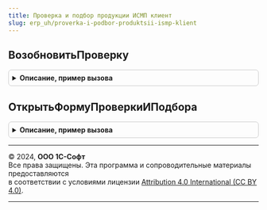 ```yaml
---
title: Проверка и подбор продукции ИСМП клиент
slug: erp_uh/proverka-i-podbor-produktsii-ismp-klient
---
```



## ВозобновитьПроверку
<details style="margin: 1em 0; padding: 0.5em; border: 1px solid #ccc; border-radius: 6px;">

<summary style="font-weight: bold; cursor: pointer;">Описание, пример вызова</summary>

```bsl

// Вызывается при выполнении команды "ВозобновитьПроверку" из форм прикладных документов
//   в конфигурации - потребителе библиотеки ГосИС.
//
// Параметры:
//  Форма - ФормаКлиентскогоПриложения - форма прикладного документа, в который встраивается функциональность библиотеки ГосИС.
//  ВидМаркируемойПродукции - ПеречислениеСсылка.ВидыПродукцииИС - вид маркируемой продукции для возобновления проверки.
//  ПараметрыУказанияСерий - Произвольный - параметры указания серий источника для корректного отображения серий.
//  Сценарий - Число - сценарий точки вызова
//
Процедура ВозобновитьПроверку(Форма, ВидМаркируемойПродукции, ПараметрыУказанияСерий, Сценарий = 0) Экспорт
```

Пример вызова
```bsl
ПроверкаИПодборПродукцииИСМПКлиент.ВозобновитьПроверку(Форма, ВидМаркируемойПродукции, ПараметрыУказанияСерий, Сценарий);
```
</details>

## ОткрытьФормуПроверкиИПодбора
<details style="margin: 1em 0; padding: 0.5em; border: 1px solid #ccc; border-radius: 6px;">

<summary style="font-weight: bold; cursor: pointer;">Описание, пример вызова</summary>

```bsl

// Открывает форму проверки и подбора маркируемой продукции
//
// Параметры:
//  Форма - ФормаКлиентскогоПриложения - Источник события
//  ВидМаркируемойПродукции - ПеречислениеСсылка.ВидыПродукцииИС - Вид продукции.
//  ПараметрыУказанияСерий - Произвольный - параметры указания серий источника для корректного отображения серий.
//  Сценарий - Число - сценарий точки вызова
//
Процедура ОткрытьФормуПроверкиИПодбора(Форма, ВидМаркируемойПродукции, ПараметрыУказанияСерий, Сценарий = 0) Экспорт
```

Пример вызова
```bsl
ПроверкаИПодборПродукцииИСМПКлиент.ОткрытьФормуПроверкиИПодбора(Форма, ВидМаркируемойПродукции, ПараметрыУказанияСерий, Сценарий);
```
</details>

---

© 2024, **ООО 1С-Софт**  
Все права защищены. Эта программа и сопроводительные материалы предоставляются  
в соответствии с условиями лицензии [Attribution 4.0 International (CC BY 4.0)](https://creativecommons.org/licenses/by/4.0/legalcode).

---
